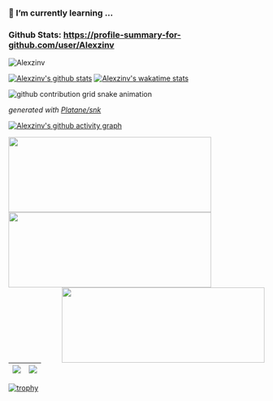 ### 🌱 I’m currently learning ...

### Github Stats: <a href="https://profile-summary-for-github.com/user/Alexzinv">https://profile-summary-for-github.com/user/Alexzinv</a>

<p><img src="https://github-readme-streak-stats.herokuapp.com/?user=Alexzinv" alt="Alexzinv" /></p>

[![Alexzinv's github stats](https://github-readme-stats.vercel.app/api?username=Alexzinv&show_icons=true&show_icons=true&theme=buefy&count_private=true&cache_seconds=1800&line_height=24)](https://github.com/Alexzinv)
[![Alexzinv's wakatime stats](https://github-readme-stats.vercel.app/api/wakatime?username=Alexzinv&layout=compact&bg_color=ffffff)](https://github.com/Alexzinv)

![github contribution grid snake animation](https://raw.githubusercontent.com/Alexzinv/Alexzinv/output/github-contribution-grid-snake.svg)

_generated with [Platane/snk](https://github.com/Platane/snk)_

[![Alexzinv's github activity graph](https://activity-graph.herokuapp.com/graph?username=Alexzinv&theme=github)](https://github.com/ashutosh00710/github-readme-activity-graph)

<a href="https://github.com/Alexzinv/WeatherApp_MVI_sample">
  <img align="left" src="https://github-readme-stats.vercel.app/api/pin/?username=Alexzinv&repo=WeatherApp_MVI_sample&bg_color=ffffff" height="148" width="399"/>
</a>

<br>

<a href="https://github.com/Alexzinv/Movie-Ticket-Booking">
  <img align="left" src="https://github-readme-stats.vercel.app/api/pin/?username=Alexzinv&repo=Movie-Ticket-Booking&bg_color=ffffff" height="148" width="399"/>
</a>

<a href="https://github.com/Alexzinv/rx_shared_preferences">
  <img align="right" src="https://github-readme-stats.vercel.app/api/pin/?username=Alexzinv&repo=rx_shared_preferences&bg_color=ffffff" height="148" width="399"/>
</a>




| <a href="https://github.com/anuraghazra/github-readme-stats"><img align="center" src="https://github-readme-stats.vercel.app/api?username=Alexzinv&show_icons=true&count_private=true&include_all_commits=true&theme=buefye&cache_seconds=1800&hide_border=true" /></a> | <a href="https://github.com/anuraghazra/github-readme-stats"><img align="center" src="https://github-readme-stats.vercel.app/api/top-langs/?username=Alexzinv&layout=compact&theme=buefy&count_private=true&hide_border=true" /></a> |
| ------------- | ------------- |

[![trophy](https://github-profile-trophy.vercel.app/?username=Alexzinv&title=MultiLanguage,Joined2020,Commit,Repositories,Stars&margin-w=15)](https://github.com/ryo-ma/github-profile-trophy)

<!--
**Alexzinv/Alexzinv** is a ✨ _special_ ✨ repository because its `README.md` (this file) appears on your GitHub profile.

Here are some ideas to get you started:

- 🔭 I’m currently working on ...
- 🌱 I’m currently learning ...
- 👯 I’m looking to collaborate on ...
- 🤔 I’m looking for help with ...
- 💬 Ask me about ...
- 📫 How to reach me: ...
- 😄 Pronouns: ...
- ⚡ Fun fact: ...
-->

